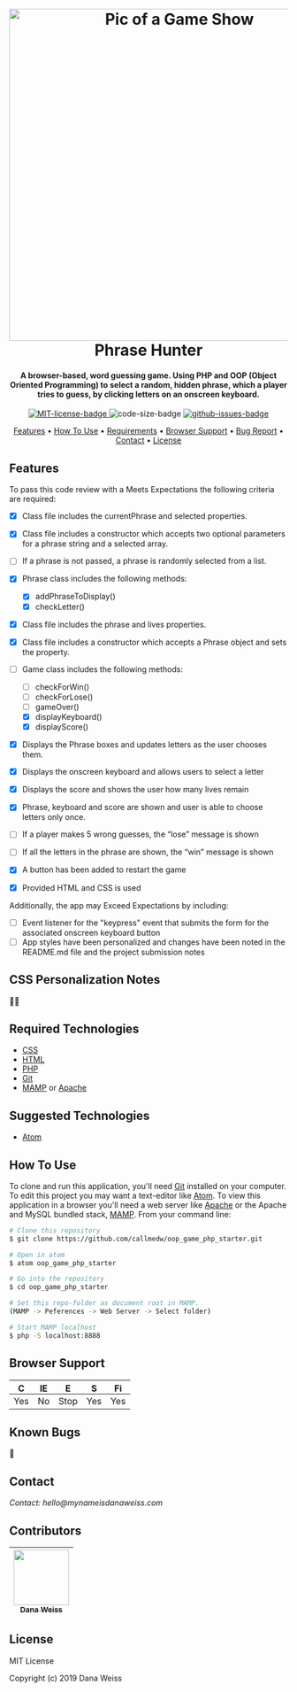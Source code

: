 <h1 align="center">
  <br>
  <a href="http://www.amitmerchant.com/electron-markdownify"><img src="https://www.theatricalrights.com/wp-content/uploads/2016/04/game-show-web-banner.png" alt="Pic of a Game Show" width="600px"></a>
  <br>
  Phrase Hunter
  <br>
</h1>

<h4 align="center">
A browser-based, word guessing game. Using PHP and OOP (Object Oriented Programming) to select a random, hidden phrase, which a player tries to guess, by clicking letters on an onscreen keyboard.
</h4>

<p align="center">
  <a href="https://opensource.org/licenses/MIT">
    <img src="https://img.shields.io/badge/License-MIT-green.svg?style=popout"
    alt="MIT-license-badge">
  </a>
  <img src="https://img.shields.io/github/languages/code-size/callmedw/oop_game_php_starter.svg?style=popout"
  alt="code-size-badge">
  <a href="https://GitHub.com/callmedw/oop_game_php_starter/issues/">
    <img src="https://img.shields.io/github/issues/callmedw/oop_game_php_starter.svg?style=popout"
    alt="github-issues-badge">
  </a>
</p>

<p align="center">
  <a href="#features">Features</a> •
  <a href="#how-to-use">How To Use</a> •
  <a href="#required-technologies">Requirements</a> •
  <a href="#browser-support">Browser Support</a> •
  <a href="#known-bugs">Bug Report</a> •
  <a href="#contact">Contact</a> •
  <a href="#license">License</a>
</p>

## Features

To pass this code review with a Meets Expectations the following criteria are required:

- [x] Class file includes the currentPhrase and selected properties.
- [x] Class file includes a constructor which accepts two optional parameters for a phrase string and a selected array.
- [ ] If a phrase is not passed, a phrase is randomly selected from a list.
- [x] Phrase class includes the following methods:
    - [x] addPhraseToDisplay()
    - [x] checkLetter()
- [x] Class file includes the phrase and lives properties.
- [x] Class file includes a constructor which accepts a Phrase object and sets the property.
- [ ] Game class includes the following methods:
    - [ ] checkForWin()
    - [ ] checkForLose()
    - [ ] gameOver()
    - [x] displayKeyboard()
    - [x] displayScore()
- [x] Displays the Phrase boxes and updates letters as the user chooses them.
- [x] Displays the onscreen keyboard and allows users to select a letter
- [x] Displays the score and shows the user how many lives remain
- [x] Phrase, keyboard and score are shown and user is able to choose letters only once.
- [ ] If a player makes 5 wrong guesses, the “lose” message is shown
- [ ] If all the letters in the phrase are shown, the “win” message is shown
- [x] A button has been added to restart the game
- [x] Provided HTML and CSS is used


Additionally, the app may Exceed Expectations by including:

- [ ] Event listener for the "keypress" event that submits the form for the associated onscreen keyboard button
- [ ] App styles have been personalized and changes have been noted in the README.md file and the project submission notes

## CSS Personalization Notes

💅🏼

## Required Technologies

* [CSS](https://www.w3.org/TR/CSS/)
* [HTML](https://www.w3.org/TR/html5/)
* [PHP](https://php.net)
* [Git](https://git-scm.com)
* [MAMP](https://www.mamp.info/en/) or [Apache](https://httpd.apache.org/)

## Suggested Technologies

* [Atom](https://atom.io/)

## How To Use

To clone and run this application, you'll need [Git](https://git-scm.com) installed on your computer. To edit this project you may want a text-editor like [Atom](https://atom.io/). To view this application in a browser you'll need a web server like [Apache](https://httpd.apache.org/) or the Apache and MySQL bundled stack, [MAMP](https://www.mamp.info/en/). From your command line:

```bash
# Clone this repository
$ git clone https://github.com/callmedw/oop_game_php_starter.git

# Open in atom
$ atom oop_game_php_starter

# Go into the repository
$ cd oop_game_php_starter

# Set this repo-folder as document root in MAMP.
(MAMP -> Peferences -> Web Server -> Select folder)

# Start MAMP localhost
$ php -S localhost:8888
```
##  Browser Support
| <img src="https://user-images.githubusercontent.com/1215767/34348387-a2e64588-ea4d-11e7-8267-a43365103afe.png" alt="Chrome" width="16px" height="16px" /> | <img src="https://user-images.githubusercontent.com/1215767/34348590-250b3ca2-ea4f-11e7-9efb-da953359321f.png" alt="IE" width="16px" height="16px" />  | <img src="https://user-images.githubusercontent.com/1215767/34348380-93e77ae8-ea4d-11e7-8696-9a989ddbbbf5.png" alt="Edge" width="16px" height="16px" />  | <img src="https://user-images.githubusercontent.com/1215767/34348394-a981f892-ea4d-11e7-9156-d128d58386b9.png" alt="Safari" width="16px" height="16px" />  | <img src="https://user-images.githubusercontent.com/1215767/34348383-9e7ed492-ea4d-11e7-910c-03b39d52f496.png" alt="Firefox" width="16px" height="16px" />  |
| :---------: | :---------: | :---------: | :---------: | :---------: |
| Yes | No | Stop | Yes | Yes |

## Known Bugs

🐞

## Contact

_Contact: hello@mynameisdanaweiss.com_

## Contributors

<!-- prettier-ignore -->
| [<img src="https://avatars2.githubusercontent.com/u/21694548?s=460&v=4" width="100px;"/><br /><sub><b>Dana Weiss</b></sub>](https://github.com/callmedw)<br /> |
| :---: |

## License

MIT License

Copyright (c) 2019 Dana Weiss
